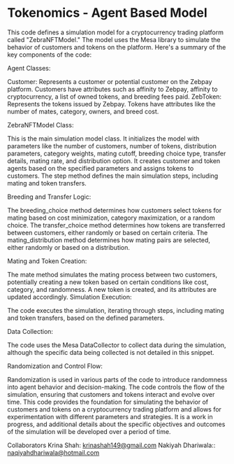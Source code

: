 # Tokenomics - Agent Based Model

This code defines a simulation model for a cryptocurrency trading platform called "ZebraNFTModel." The model uses the Mesa library to simulate the behavior of customers and tokens on the platform. Here's a summary of the key components of the code:

Agent Classes:

Customer: Represents a customer or potential customer on the Zebpay platform. Customers have attributes such as affinity to Zebpay, affinity to cryptocurrency, a list of owned tokens, and breeding fees paid.
ZebToken: Represents the tokens issued by Zebpay. Tokens have attributes like the number of mates, category, owners, and breed cost.

ZebraNFTModel Class:

This is the main simulation model class.
It initializes the model with parameters like the number of customers, number of tokens, distribution parameters, category weights, mating cutoff, breeding choice type, transfer details, mating rate, and distribution option.
It creates customer and token agents based on the specified parameters and assigns tokens to customers.
The step method defines the main simulation steps, including mating and token transfers.

Breeding and Transfer Logic:

The breeding_choice method determines how customers select tokens for mating based on cost minimization, category maximization, or a random choice.
The transfer_choice method determines how tokens are transferred between customers, either randomly or based on certain criteria.
The mating_distribution method determines how mating pairs are selected, either randomly or based on a distribution.

Mating and Token Creation:

The mate method simulates the mating process between two customers, potentially creating a new token based on certain conditions like cost, category, and randomness.
A new token is created, and its attributes are updated accordingly.
Simulation Execution:

The code executes the simulation, iterating through steps, including mating and token transfers, based on the defined parameters.

Data Collection:

The code uses the Mesa DataCollector to collect data during the simulation, although the specific data being collected is not detailed in this snippet.

Randomization and Control Flow:

Randomization is used in various parts of the code to introduce randomness into agent behavior and decision-making.
The code controls the flow of the simulation, ensuring that customers and tokens interact and evolve over time.
This code provides the foundation for simulating the behavior of customers and tokens on a cryptocurrency trading platform and allows for experimentation with different parameters and strategies. It is a work in progress, and additional details about the specific objectives and outcomes of the simulation will be developed over a period of time.

Collaborators
Krina Shah: krinashah149@gmail.com
Nakiyah Dhariwala:: naqiyahdhariwala@hotmail.com







